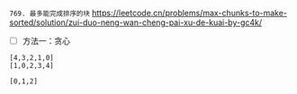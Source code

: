 
`769. 最多能完成排序的块` https://leetcode.cn/problems/max-chunks-to-make-sorted/solution/zui-duo-neng-wan-cheng-pai-xu-de-kuai-by-gc4k/
- [ ] 方法一：贪心

```
[4,3,2,1,0]
[1,0,2,3,4]

[0,1,2]
```
